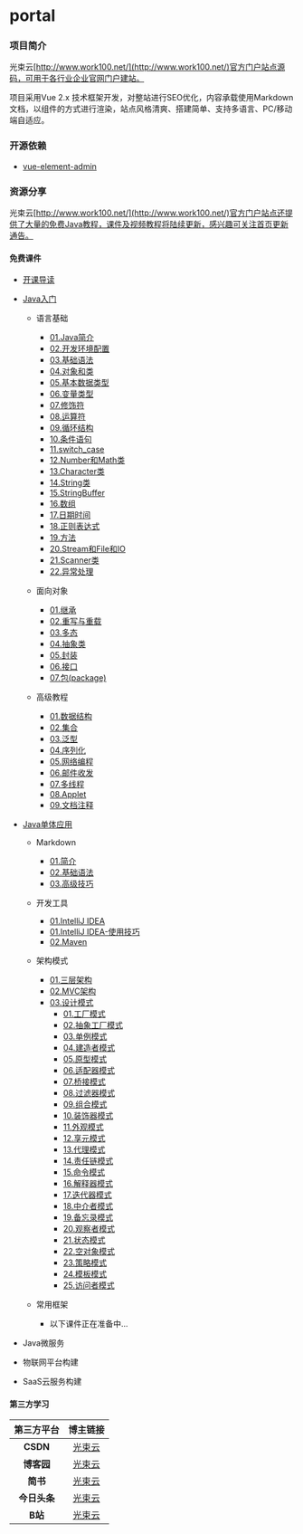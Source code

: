 # portal

### 项目简介

光束云[http://www.work100.net/](http://www.work100.net/)官方门户站点源码，可用于各行业企业官网门户建站。

项目采用Vue 2.x 技术框架开发，对整站进行SEO优化，内容承载使用Markdown文档，以组件的方式进行渲染，站点风格清爽、搭建简单、支持多语言、PC/移动端自适应。

### 开源依赖

- [vue-element-admin](https://github.com/PanJiaChen/vue-element-admin) 



### 资源分享

光束云[http://www.work100.net/](http://www.work100.net/)官方门户站点还提供了大量的免费Java教程，课件及视频教程将陆续更新，感兴趣可关注首页更新通告。

#### 免费课件

- [开课导读](http://www.work100.net/training/index)

- [Java入门](http://www.work100.net/training/java)

  - 语言基础
  
    - [01.Java简介](http://www.work100.net/training/java-intro.html)
    - [02.开发环境配置](http://www.work100.net/training/java-environment-setup.html)
    - [03.基础语法](http://www.work100.net/training/java-basic-syntax.html)
    - [04.对象和类](http://www.work100.net/training/java-object-class.html)
    - [05.基本数据类型](http://www.work100.net/training/java-basic-datatype.html)
    - [06.变量类型](http://www.work100.net/training/java-variable-type.html)
    - [07.修饰符](http://www.work100.net/training/java-modifier-type.html)
    - [08.运算符](http://www.work100.net/training/java-operator.html)
    - [09.循环结构](http://www.work100.net/training/java-loop.html)
    - [10.条件语句](http://www.work100.net/training/java-if-else.html)
    - [11.switch_case](http://www.work100.net/training/java-switch-case.html)
    - [12.Number和Math类](http://www.work100.net/training/java-number-math.html)
    - [13.Character类](http://www.work100.net/training/java-character.html)
    - [14.String类](http://www.work100.net/training/java-string.html)
    - [15.StringBuffer](http://www.work100.net/training/java-stringbuffer.html)
    - [16.数组](http://www.work100.net/training/java-array.html)
    - [17.日期时间](http://www.work100.net/training/java-date-time.html)
    - [18.正则表达式](http://www.work100.net/training/java-regular-expression.html)
    - [19.方法](http://www.work100.net/training/java-method.html)
    - [20.Stream和File和IO](http://www.work100.net/training/java-stream-file-io.html)
    - [21.Scanner类](http://www.work100.net/training/java-scanner.html)
    - [22.异常处理](http://www.work100.net/training/java-exception.html)
    

  - 面向对象
  
    - [01.继承](http://www.work100.net/training/java-inheritance.html)
    - [02.重写与重载](http://www.work100.net/training/java-override-overload.html)
    - [03.多态](http://www.work100.net/training/java-polymorphism.html)
    - [04.抽象类](http://www.work100.net/training/java-abstract.html)
    - [05.封装](http://www.work100.net/training/java-encapsulation.html)
    - [06.接口](http://www.work100.net/training/java-interface.html)
    - [07.包(package)](http://www.work100.net/training/java-package.html)
    

  - 高级教程
  
    - [01.数据结构](http://www.work100.net/training/java-data-structure.html)
    - [02.集合](http://www.work100.net/training/java-collection.html)
    - [03.泛型](http://www.work100.net/training/java-generic.html)
    - [04.序列化](http://www.work100.net/training/java-serialization.html)
    - [05.网络编程](http://www.work100.net/training/java-networking.html)
    - [06.邮件收发](http://www.work100.net/training/java-email.html)
    - [07.多线程](http://www.work100.net/training/java-multi-threading.html)
    - [08.Applet](http://www.work100.net/training/java-applet.html)
    - [09.文档注释](http://www.work100.net/training/java-documentation.html)


- [Java单体应用](http://www.work100.net/training/monolithic)

  - Markdown
  
    - [01.简介](http://www.work100.net/training/monolithic-markdown.html)
    - [02.基础语法](http://www.work100.net/training/monolithic-markdown-basic.html)
    - [03.高级技巧](http://www.work100.net/training/monolithic-markdown-advance.html)

  - 开发工具
  
    - [01.IntelliJ IDEA](http://www.work100.net/training/monolithic-tools-intellij-idea.html)
    - [01.IntelliJ IDEA-使用技巧](http://www.work100.net/training/monolithic-tools-intellij-idea-skill.html)
    - [02.Maven](http://www.work100.net/training/monolithic-tools-maven.html)

  - 架构模式
  
    - [01.三层架构](http://www.work100.net/training/monolithic-architecture-3level.html)
    - [02.MVC架构](http://www.work100.net/training/monolithic-architecture-mvcc.html)
    - [03.设计模式](http://www.work100.net/training/monolithic-architecture-design-patterns.html)
        - [01.工厂模式](http://www.work100.net/training/monolithic-architecture-design-patterns-factory-pattern.html)
        - [02.抽象工厂模式](http://www.work100.net/training/monolithic-architecture-design-patterns-abstract-factory-pattern.html)
        - [03.单例模式](http://www.work100.net/training/monolithic-architecture-design-patterns-singleton-pattern.html)
        - [04.建造者模式](http://www.work100.net/training/monolithic-architecture-design-patterns-builder-pattern.html)
        - [05.原型模式](http://www.work100.net/training/monolithic-architecture-design-patterns-prototype-pattern.html)
        - [06.适配器模式](http://www.work100.net/training/monolithic-architecture-design-patterns-adapter-pattern.html)
        - [07.桥接模式](http://www.work100.net/training/monolithic-architecture-design-patterns-bridge-pattern.html)
        - [08.过滤器模式](http://www.work100.net/training/monolithic-architecture-design-patterns-filter-pattern.html)
        - [09.组合模式](http://www.work100.net/training/monolithic-architecture-design-patterns-composite-pattern.html)
        - [10.装饰器模式](http://www.work100.net/training/monolithic-architecture-design-patterns-decorator-pattern.html)
        - [11.外观模式](http://www.work100.net/training/monolithic-architecture-design-patterns-facade-pattern.html)
        - [12.享元模式](http://www.work100.net/training/monolithic-architecture-design-patterns-flyweight-pattern.html)
        - [13.代理模式](http://www.work100.net/training/monolithic-architecture-design-patterns-proxy-pattern.html)
        - [14.责任链模式](http://www.work100.net/training/monolithic-architecture-design-patterns-chain-of-responsibility-pattern.html)
        - [15.命令模式](http://www.work100.net/training/monolithic-architecture-design-patterns-command-pattern.html)
        - [16.解释器模式](http://www.work100.net/training/monolithic-architecture-design-patterns-interpreter-pattern.html)
        - [17.迭代器模式](http://www.work100.net/training/monolithic-architecture-design-patterns-iterator-pattern.html)
        - [18.中介者模式](http://www.work100.net/training/monolithic-architecture-design-patterns-mediator-pattern.html)
        - [19.备忘录模式](http://www.work100.net/training/monolithic-architecture-design-patterns-memento-pattern.html)
        - [20.观察者模式](http://www.work100.net/training/monolithic-architecture-design-patterns-observer-pattern.html)
        - [21.状态模式](http://www.work100.net/training/monolithic-architecture-design-patterns-state-pattern.html)
        - [22.空对象模式](http://www.work100.net/training/monolithic-architecture-design-patterns-null-object-pattern.html)
        - [23.策略模式](http://www.work100.net/training/monolithic-architecture-design-patterns-strategy-pattern.html)
        - [24.模板模式](http://www.work100.net/training/monolithic-architecture-design-patterns-template-pattern.html)
        - [25.访问者模式](http://www.work100.net/training/monolithic-architecture-design-patterns-visitor-pattern.html)
    
    
  - 常用框架

    - 以下课件正在准备中...
    
    
- Java微服务

- 物联网平台构建

- SaaS云服务构建


#### 第三方学习

第三方平台|博主链接
:---:|:---:
**CSDN**|<a href="https://me.csdn.net/m0_46206954" target="_blank">光束云</a>
**博客园**|<a href="https://www.cnblogs.com/liuxiaojun/" target="_blank">光束云</a>
**简书**|<a href="https://www.jianshu.com/u/986bbb81f2dc" target="_blank">光束云</a>
**今日头条**|<a href="https://www.toutiao.com/c/user/52905992984/#mid=1656407917031432" target="_blank">光束云</a>
**B站**|<a href="https://space.bilibili.com/386961393" target="_blank">光束云</a>
